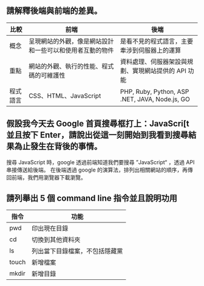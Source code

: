 ## 請解釋後端與前端的差異。

比較|前端|後端
--|--|--
概念|呈現網站的外觀，像是網站設計和一些可以和使用者互動的物件|是看不見的程式語言，主要牽涉到伺服器上的運算
重點|網站的外觀、執行的性能、程式碼的可維護性|資料處理、伺服器架設與規劃、實現網站提供的 API 功能
程式語言|CSS、HTML、JavaScript|PHP, Ruby, Python, ASP .NET, JAVA, Node.js, GO 


## 假設我今天去 Google 首頁搜尋框打上：JavaScri[t 並且按下 Enter，請說出從這一刻開始到我看到搜尋結果為止發生在背後的事情。

搜尋 JavaScript 時，google 透過前端知道我們要搜尋 ”JavaScript“ ，透過 API 串接傳送給後端。
在後端透過 google 的演算法，排列出相關網站的順序，再傳回前端，我們用瀏覽器下載瀏覽。


## 請列舉出 5 個 command line 指令並且說明功用

指令|功能
---|---
pwd|印出現在目錄
cd|切換到其他資料夾
ls|列出當下目錄檔案，不包括隱藏黨
touch|新增檔案
mkdir|新增目錄
